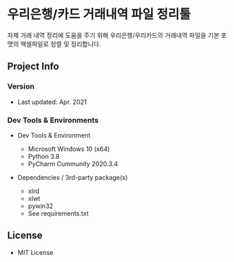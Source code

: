 # 우리은행/카드 거래내역 파일 정리툴

자체 거래 내역 정리에 도움을 주기 위해 우리은행/우리카드의 거래내역 파일을 기본 포맷의 액셀파일로 정렬 및 정리합니다.


## Project Info

### Version

- Last updated: Apr. 2021

### Dev Tools & Environments

+ Dev Tools & Environment
  + Microsoft Windows 10 (x64)
  + Python 3.8
  + PyCharm Cummunity 2020.3.4

+ Dependencies / 3rd-party package(s)
  + xlrd
  + xlwt
  + pywin32
  + See requirements.txt



## License

+ MIT License
